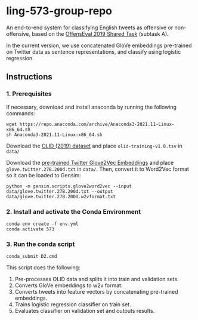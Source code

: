 # ling-573-group-repo
An end-to-end system for classifying English tweets as offensive or non-offensive, based on the [OffensEval 2019 Shared Task](https://sites.google.com/site/offensevalsharedtask/offenseval2019) (subtask A).

In the current version, we use concatenated GloVe embeddings pre-trained on Twitter data as sentence representations, and classify using logistic regression. 

## Instructions

### 1. Prerequisites

If necessary, download and install anaconda by running the following commands:
```
wget https://repo.anaconda.com/archive/Anaconda3-2021.11-Linux-x86_64.sh
sh Anaconda3-2021.11-Linux-x86_64.sh
```

Download the [OLID (2019) dataset](https://sites.google.com/site/offensevalsharedtask/olid) and place `olid-training-v1.0.tsv` in `data/`

Download the [pre-trained Twitter Glove2Vec Embeddings](https://nlp.stanford.edu/projects/glove/) and place `glove.twitter.27B.200d.txt` in `data/`. 
Then, convert it to Word2Vec format so it can be loaded to Gensim:
```
python -m gensim.scripts.glove2word2vec --input data/glove.twitter.27B.200d.txt --output data/glove.twitter.27B.200d.w2vformat.txt
```

### 2. Install and activate the Conda Environment

``` 
conda env create -f env.yml
conda activate 573
```

### 3. Run the conda script

```
conda_submit D2.cmd
```

This script does the following:

1. Pre-processes OLID data and splits it into train and validation sets.
2. Converts GloVe embeddings to w2v format.
3. Converts tweets into feature vectors by concatenating pre-trained embeddings.
4. Trains logistic regression classifier on train set.
5. Evaluates classifier on validation set and outputs results.
